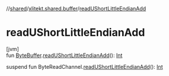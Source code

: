 //[shared](../../index.md)/[xlitekt.shared.buffer](index.md)/[readUShortLittleEndianAdd](read-u-short-little-endian-add.md)

# readUShortLittleEndianAdd

[jvm]\
fun [ByteBuffer](https://docs.oracle.com/javase/8/docs/api/java/nio/ByteBuffer.html).[readUShortLittleEndianAdd](read-u-short-little-endian-add.md)(): [Int](https://kotlinlang.org/api/latest/jvm/stdlib/kotlin/-int/index.html)

suspend fun ByteReadChannel.[readUShortLittleEndianAdd](read-u-short-little-endian-add.md)(): [Int](https://kotlinlang.org/api/latest/jvm/stdlib/kotlin/-int/index.html)
